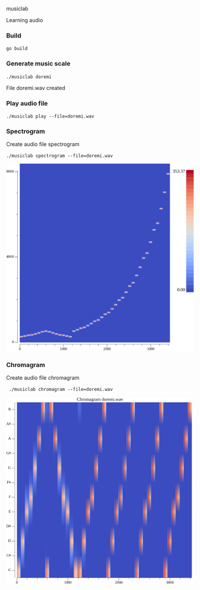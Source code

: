 
musiclab

Learning audio

### Build
```
go build
```

### Generate music scale
```
./musiclab doremi
```

File doremi.wav created

### Play audio file
```
./musiclab play --file=doremi.wav
```

### Spectrogram

Create audio file spectrogram
```
./musiclab spectrogram --file=doremi.wav
```
![](examples/doremi.spectr.png)

### Chromagram
Create audio file chromagram
```
 ./musiclab chromagram --file=doremi.wav
 ```
![](examples/doremi.chroma.png)